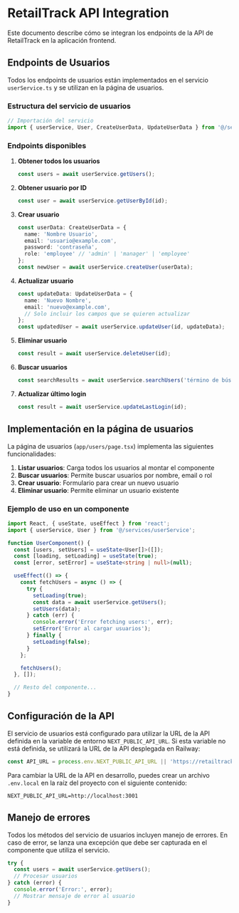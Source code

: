 # RetailTrack API Integration

Este documento describe cómo se integran los endpoints de la API de RetailTrack en la aplicación frontend.

## Endpoints de Usuarios

Todos los endpoints de usuarios están implementados en el servicio `userService.ts` y se utilizan en la página de usuarios.

### Estructura del servicio de usuarios

```typescript
// Importación del servicio
import { userService, User, CreateUserData, UpdateUserData } from '@/services/userService';
```

### Endpoints disponibles

1. **Obtener todos los usuarios**
   ```typescript
   const users = await userService.getUsers();
   ```

2. **Obtener usuario por ID**
   ```typescript
   const user = await userService.getUserById(id);
   ```

3. **Crear usuario**
   ```typescript
   const userData: CreateUserData = {
     name: 'Nombre Usuario',
     email: 'usuario@example.com',
     password: 'contraseña',
     role: 'employee' // 'admin' | 'manager' | 'employee'
   };
   const newUser = await userService.createUser(userData);
   ```

4. **Actualizar usuario**
   ```typescript
   const updateData: UpdateUserData = {
     name: 'Nuevo Nombre',
     email: 'nuevo@example.com',
     // Solo incluir los campos que se quieren actualizar
   };
   const updatedUser = await userService.updateUser(id, updateData);
   ```

5. **Eliminar usuario**
   ```typescript
   const result = await userService.deleteUser(id);
   ```

6. **Buscar usuarios**
   ```typescript
   const searchResults = await userService.searchUsers('término de búsqueda');
   ```

7. **Actualizar último login**
   ```typescript
   const result = await userService.updateLastLogin(id);
   ```

## Implementación en la página de usuarios

La página de usuarios (`app/users/page.tsx`) implementa las siguientes funcionalidades:

1. **Listar usuarios**: Carga todos los usuarios al montar el componente
2. **Buscar usuarios**: Permite buscar usuarios por nombre, email o rol
3. **Crear usuario**: Formulario para crear un nuevo usuario
4. **Eliminar usuario**: Permite eliminar un usuario existente

### Ejemplo de uso en un componente

```typescript
import React, { useState, useEffect } from 'react';
import { userService, User } from '@/services/userService';

function UserComponent() {
  const [users, setUsers] = useState<User[]>([]);
  const [loading, setLoading] = useState(true);
  const [error, setError] = useState<string | null>(null);

  useEffect(() => {
    const fetchUsers = async () => {
      try {
        setLoading(true);
        const data = await userService.getUsers();
        setUsers(data);
      } catch (err) {
        console.error('Error fetching users:', err);
        setError('Error al cargar usuarios');
      } finally {
        setLoading(false);
      }
    };

    fetchUsers();
  }, []);

  // Resto del componente...
}
```

## Configuración de la API

El servicio de usuarios está configurado para utilizar la URL de la API definida en la variable de entorno `NEXT_PUBLIC_API_URL`. Si esta variable no está definida, se utilizará la URL de la API desplegada en Railway:

```typescript
const API_URL = process.env.NEXT_PUBLIC_API_URL || 'https://retailtrack-api-production.up.railway.app';
```

Para cambiar la URL de la API en desarrollo, puedes crear un archivo `.env.local` en la raíz del proyecto con el siguiente contenido:

```
NEXT_PUBLIC_API_URL=http://localhost:3001
```

## Manejo de errores

Todos los métodos del servicio de usuarios incluyen manejo de errores. En caso de error, se lanza una excepción que debe ser capturada en el componente que utiliza el servicio.

```typescript
try {
  const users = await userService.getUsers();
  // Procesar usuarios
} catch (error) {
  console.error('Error:', error);
  // Mostrar mensaje de error al usuario
}
```

